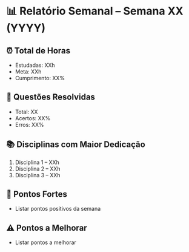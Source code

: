 # 📊 Relatório Semanal – Semana XX (YYYY)

## ⏰ Total de Horas
- Estudadas: XXh
- Meta: XXh
- Cumprimento: XX%

## 📝 Questões Resolvidas
- Total: XX
- Acertos: XX%
- Erros: XX%

## 📚 Disciplinas com Maior Dedicação
1. Disciplina 1 – XXh
2. Disciplina 2 – XXh
3. Disciplina 3 – XXh

## 🚦 Pontos Fortes
- Listar pontos positivos da semana

## ⚠️ Pontos a Melhorar
- Listar pontos a melhorar

